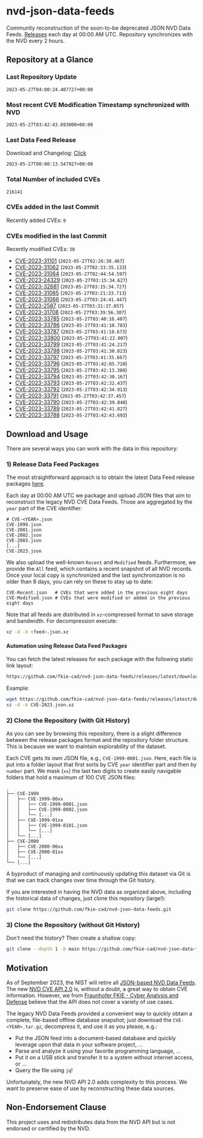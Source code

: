 # nvd-json-data-feeds

Community reconstruction of the soon-to-be deprecated JSON NVD Data Feeds. 
[Releases](https://github.com/fkie-cad/nvd-json-data-feeds/releases/latest) each day at 00:00 AM UTC.
Repository synchronizes with the NVD every 2 hours.

## Repository at a Glance

### Last Repository Update

```plain
2023-05-27T04:00:24.407727+00:00
```

### Most recent CVE Modification Timestamp synchronized with NVD

```plain
2023-05-27T03:42:43.693000+00:00
```

### Last Data Feed Release

Download and Changelog: [Click](https://github.com/fkie-cad/nvd-json-data-feeds/releases/latest)

```plain
2023-05-27T00:00:13.547927+00:00
```

### Total Number of included CVEs

```plain
216141
```

### CVEs added in the last Commit

Recently added CVEs: `0`



### CVEs modified in the last Commit

Recently modified CVEs: `30`

* [CVE-2023-31101](CVE-2023/CVE-2023-311xx/CVE-2023-31101.json) (`2023-05-27T02:26:38.467`)
* [CVE-2023-31062](CVE-2023/CVE-2023-310xx/CVE-2023-31062.json) (`2023-05-27T02:33:35.133`)
* [CVE-2023-31064](CVE-2023/CVE-2023-310xx/CVE-2023-31064.json) (`2023-05-27T02:44:54.597`)
* [CVE-2023-24329](CVE-2023/CVE-2023-243xx/CVE-2023-24329.json) (`2023-05-27T03:15:34.627`)
* [CVE-2023-32681](CVE-2023/CVE-2023-326xx/CVE-2023-32681.json) (`2023-05-27T03:15:34.727`)
* [CVE-2023-31065](CVE-2023/CVE-2023-310xx/CVE-2023-31065.json) (`2023-05-27T03:21:33.713`)
* [CVE-2023-31066](CVE-2023/CVE-2023-310xx/CVE-2023-31066.json) (`2023-05-27T03:24:41.447`)
* [CVE-2023-2587](CVE-2023/CVE-2023-25xx/CVE-2023-2587.json) (`2023-05-27T03:31:37.057`)
* [CVE-2023-31708](CVE-2023/CVE-2023-317xx/CVE-2023-31708.json) (`2023-05-27T03:39:56.307`)
* [CVE-2023-33785](CVE-2023/CVE-2023-337xx/CVE-2023-33785.json) (`2023-05-27T03:40:16.407`)
* [CVE-2023-33786](CVE-2023/CVE-2023-337xx/CVE-2023-33786.json) (`2023-05-27T03:41:10.783`)
* [CVE-2023-33787](CVE-2023/CVE-2023-337xx/CVE-2023-33787.json) (`2023-05-27T03:41:18.673`)
* [CVE-2023-33800](CVE-2023/CVE-2023-338xx/CVE-2023-33800.json) (`2023-05-27T03:41:22.007`)
* [CVE-2023-33799](CVE-2023/CVE-2023-337xx/CVE-2023-33799.json) (`2023-05-27T03:41:24.217`)
* [CVE-2023-33798](CVE-2023/CVE-2023-337xx/CVE-2023-33798.json) (`2023-05-27T03:41:30.023`)
* [CVE-2023-33797](CVE-2023/CVE-2023-337xx/CVE-2023-33797.json) (`2023-05-27T03:41:35.667`)
* [CVE-2023-33796](CVE-2023/CVE-2023-337xx/CVE-2023-33796.json) (`2023-05-27T03:42:05.720`)
* [CVE-2023-33795](CVE-2023/CVE-2023-337xx/CVE-2023-33795.json) (`2023-05-27T03:42:13.380`)
* [CVE-2023-33794](CVE-2023/CVE-2023-337xx/CVE-2023-33794.json) (`2023-05-27T03:42:30.167`)
* [CVE-2023-33793](CVE-2023/CVE-2023-337xx/CVE-2023-33793.json) (`2023-05-27T03:42:32.437`)
* [CVE-2023-33792](CVE-2023/CVE-2023-337xx/CVE-2023-33792.json) (`2023-05-27T03:42:34.913`)
* [CVE-2023-33791](CVE-2023/CVE-2023-337xx/CVE-2023-33791.json) (`2023-05-27T03:42:37.457`)
* [CVE-2023-33790](CVE-2023/CVE-2023-337xx/CVE-2023-33790.json) (`2023-05-27T03:42:39.840`)
* [CVE-2023-33789](CVE-2023/CVE-2023-337xx/CVE-2023-33789.json) (`2023-05-27T03:42:41.827`)
* [CVE-2023-33788](CVE-2023/CVE-2023-337xx/CVE-2023-33788.json) (`2023-05-27T03:42:43.693`)


## Download and Usage

There are several ways you can work with the data in this repository:

### 1) Release Data Feed Packages

The most straightforward approach is to obtain the latest Data Feed release packages [here](https://github.com/fkie-cad/nvd-json-data-feeds/releases/latest).

Each day at 00:00 AM UTC we package and upload JSON files that aim to reconstruct the legacy NVD CVE Data Feeds.
Those are aggregated by the `year` part of the CVE identifier:

```
# CVE-<YEAR>.json
CVE-1999.json
CVE-2001.json
CVE-2002.json
CVE-2003.json
[...]
CVE-2023.json
```

We also upload the well-known `Recent` and `Modified` feeds.
Furthermore, we provide the `All` feed, which contains a recent snapshot of all NVD records.
Once your local copy is synchronized and the last synchronization is no older than 8 days, you can rely on these to stay up to date:

```plain
CVE-Recent.json   # CVEs that were added in the previous eight days
CVE-Modified.json # CVEs that were modified or added in the previous eight days
```

Note that all feeds are distributed in `xz`-compressed format to save storage and bandwidth.
For decompression execute:

```sh
xz -d -k <feed>.json.xz
```


#### Automation using Release Data Feed Packages

You can fetch the latest releases for each package with the following static link layout:

```sh
https://github.com/fkie-cad/nvd-json-data-feeds/releases/latest/download/CVE-<YEAR>.json.xz
```

Example:

```sh
wget https://github.com/fkie-cad/nvd-json-data-feeds/releases/latest/download/CVE-2023.json.xz
xz -d -k CVE-2023.json.xz
```

### 2) Clone the Repository (with Git History)

As you can see by browsing this repository, there is a slight difference between the release packages format and the repository folder structure.
This is because we want to maintain explorability of the dataset.

Each CVE gets its own JSON file, e.g., `CVE-1999-0001.json`.
Here, each file is put into a folder layout that first sorts by CVE `year` identifier part and then by `number` part.
We mask (`xx`) the last two digits to create easily navigable folders that hold a maximum of 100 CVE JSON files:

```plain
.
├── CVE-1999
│   ├── CVE-1999-00xx
│   │   ├── CVE-1999-0001.json
│   │   ├── CVE-1999-0002.json
│   │   └── [...]
│   ├── CVE-1999-01xx
│   │   ├── CVE-1999-0101.json
│   │   └── [...]
│   └── [...]
├── CVE-2000
│   ├── CVE-2000-00xx
│   ├── CVE-2000-01xx
│   └── [...]
└── [...]
```

A byproduct of managing and continuously updating this dataset via Git is that we can track changes over time through the Git history.

If you are interested in having the NVD data as organized above, including the historical data of changes, just clone this repository (large!):

```sh
git clone https://github.com/fkie-cad/nvd-json-data-feeds.git
```

### 3) Clone the Repository (without Git History)

Don't need the history? Then create a shallow copy:

```sh
git clone --depth 1 -b main https://github.com/fkie-cad/nvd-json-data-feeds.git
```

## Motivation

As of September 2023, the NIST will retire all [JSON-based NVD Data Feeds](https://nvd.nist.gov/vuln/data-feeds#divRetirementBanner-1).
The new [NVD CVE API 2.0](https://nvd.nist.gov/developers/vulnerabilities) is, without a doubt, a great way to obtain CVE information.
However, we from [Fraunhofer FKIE - Cyber Analysis and Defense](https://www.fkie.fraunhofer.de/en/departments/cad.html) believe that the API does not cover a variety of use cases.

The legacy NVD Data Feeds provided a convenient way to quickly obtain a complete, file-based offline database snapshot; just download the `CVE-<YEAR>.tar.gz`, decompress it, and use it as you please, e.g.:

* Put the JSON feed into a document-based database and quickly leverage upon that data in your software project, ...
* Parse and analyze it using your favorite programming language, ...
* Put it on a USB stick and transfer it to a system without internet access, or ...
* Query the file using `jq`!

Unfortunately, the new NVD API 2.0 adds complexity to this process.
We want to preserve ease of use by reconstructing these data sources.

## Non-Endorsement Clause

This project uses and redistributes data from the NVD API but is not endorsed or certified by the NVD.